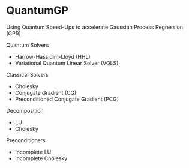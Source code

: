 # QuantumGP
Using Quantum Speed-Ups to accelerate Gaussian Process Regression (GPR)

Quantum Solvers
- Harrow-Hassidim-Lloyd (HHL) 
- Variational Quantum Linear Solver (VQLS)

Classical Solvers
- Cholesky
- Conjugate Gradient (CG)
- Preconditioned Conjugate Gradient (PCG)

Decomposition
- LU
- Cholesky

Preconditioners
- Incomplete LU
- Incomplete Cholesky